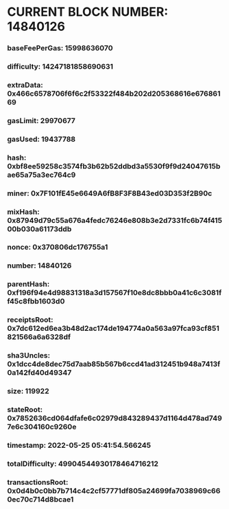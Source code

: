 # CURRENT BLOCK NUMBER: 14840126

### baseFeePerGas: 15998636070
### difficulty: 14247181858690631
### extraData: 0x466c6578706f6f6c2f53322f484b202d205368616e67686169
### gasLimit: 29970677
### gasUsed: 19437788
### hash: 0xbf8ee59258c3574fb3b62b52ddbd3a5530f9f9d24047615bae65a75a3ec764c9
### miner: 0x7F101fE45e6649A6fB8F3F8B43ed03D353f2B90c
### mixHash: 0x87949d79c55a676a4fedc76246e808b3e2d7331fc6b74f41500b030a61173ddb
### nonce: 0x370806dc176755a1
### number: 14840126
### parentHash: 0xf196f94e4d98831318a3d157567f10e8dc8bbb0a41c6c3081ff45c8fbb1603d0
### receiptsRoot: 0x7dc612ed6ea3b48d2ac174de194774a0a563a97fca93cf851821566a6a6328df
### sha3Uncles: 0x1dcc4de8dec75d7aab85b567b6ccd41ad312451b948a7413f0a142fd40d49347
### size: 119922
### stateRoot: 0x7852636cd064dfafe6c02979d843289437d1164d478ad7497e6c304160c9260e
### timestamp: 2022-05-25 05:41:54.566245
### totalDifficulty: 49904544930178464716212
### transactionsRoot: 0x0d4b0c0bb7b714c4c2cf57771df805a24699fa7038969c660ec70c714d8bcae1
